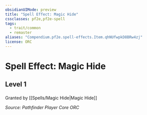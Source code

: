 ```yaml
---
obsidianUIMode: preview
title: "Spell Effect: Magic Hide"
cssclasses: pf2e,pf2e-spell
tags:
  - trait/common
  - remaster
aliases: "Compendium.pf2e.spell-effects.Item.qhNUfwpkD8BRw4zj"
license: ORC
---
```

# Spell Effect: Magic Hide
## Level 1
### 






Granted by [[Spells/Magic Hide|Magic Hide]]

*Source: Pathfinder Player Core*
*ORC*